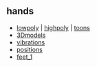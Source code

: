 ## hands

* [lowpoly](./0_hands_lowpoly.html) |
[highpoly](./0_hands_highpoly.html) |
[toons](./0_hands_toons.html) 
* [3Dmodels](./1_hands_3Dmodels.html) 
* [vibrations](./2_hands_vibrations.html) 
* [positions](./3_hands_positions.html)
* [feet_1](./4_feet.html)




<!-- 
todolist
- contrôle étendu des mains : hand-tracking-controls-extras
https://github.com/gftruj/aframe-hand-tracking-controls-extras 
https://github.com/aframevr/aframe/issues/4690
-->